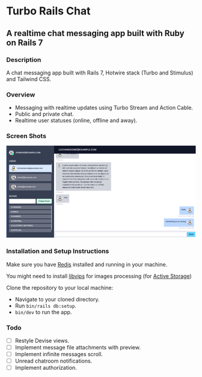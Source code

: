 # Turbo Rails Chat

## A realtime chat messaging app built with Ruby on Rails 7

### Description

A chat messaging app built with Rails 7, Hotwire stack (Turbo and Stimulus)
and Tailwind CSS.

### Overview

- Messaging with realtime updates using Turbo Stream and Action Cable.
- Public and private chat.
- Realtime user statuses (online, offline and away).

### Screen Shots

![Screenshot](./public/screenshot.png "Chat room")

### Installation and Setup Instructions

Make sure you have [Redis](https://redis.com/) installed and running in your machine.

You might need to install [libvips](https://github.com/libvips/libvips) for
images processing (for [Active Storage](https://guides.rubyonrails.org/active_storage_overview.html))

Clone the repository to your local machine:

- Navigate to your cloned directory.
- Run <code>bin/rails db:setup</code>.
- <code>bin/dev</code> to run the app.

### Todo

- [ ] Restyle Devise views.
- [ ] Implement message file attachments with preview.
- [ ] Implement infinite messages scroll.
- [ ] Unread chatroom notifications.
- [ ] Implement authorization.
